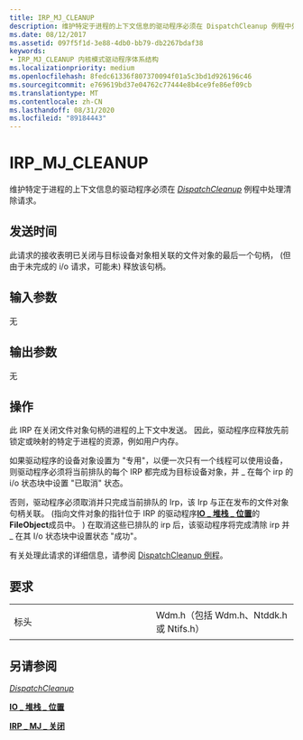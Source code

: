```yaml
---
title: IRP_MJ_CLEANUP
description: 维护特定于进程的上下文信息的驱动程序必须在 DispatchCleanup 例程中处理清除请求。
ms.date: 08/12/2017
ms.assetid: 097f5f1d-3e88-4db0-bb79-db2267bdaf38
keywords:
- IRP_MJ_CLEANUP 内核模式驱动程序体系结构
ms.localizationpriority: medium
ms.openlocfilehash: 8fedc61336f807370094f01a5c3bd1d926196c46
ms.sourcegitcommit: e769619bd37e04762c77444e8b4ce9fe86ef09cb
ms.translationtype: MT
ms.contentlocale: zh-CN
ms.lasthandoff: 08/31/2020
ms.locfileid: "89184443"
---
```

# <a name="irp_mj_cleanup"></a>IRP\_MJ\_CLEANUP


维护特定于进程的上下文信息的驱动程序必须在 [*DispatchCleanup*](/windows-hardware/drivers/ddi/wdm/nc-wdm-driver_dispatch) 例程中处理清除请求。

<a name="when-sent"></a>发送时间
---------

此请求的接收表明已关闭与目标设备对象相关联的文件对象的最后一个句柄， (但由于未完成的 i/o 请求，可能未) 释放该句柄。

## <a name="input-parameters"></a>输入参数


无

## <a name="output-parameters"></a>输出参数


无

<a name="operation"></a>操作
---------

此 IRP 在关闭文件对象句柄的进程的上下文中发送。 因此，驱动程序应释放先前锁定或映射的特定于进程的资源，例如用户内存。

如果驱动程序的设备对象设置为 "专用"，以便一次只有一个线程可以使用设备，则驱动程序必须将当前排队的每个 IRP 都完成为目标设备对象，并 \_ 在每个 irp 的 i/o 状态块中设置 "已取消" 状态。

否则，驱动程序必须取消并只完成当前排队的 Irp，该 Irp 与正在发布的文件对象句柄关联。  (指向文件对象的指针位于 IRP 的驱动程序[**IO \_ 堆栈 \_ 位置**](/windows-hardware/drivers/ddi/wdm/ns-wdm-_io_stack_location)的**FileObject**成员中。 ) 在取消这些已排队的 irp 后，该驱动程序将完成清除 irp 并 \_ 在其 I/o 状态块中设置状态 "成功"。

有关处理此请求的详细信息，请参阅 [DispatchCleanup 例程](./dispatchcleanup-routines.md)。

<a name="requirements"></a>要求
------------

<table>
<colgroup>
<col width="50%" />
<col width="50%" />
</colgroup>
<tbody>
<tr class="odd">
<td><p>标头</p></td>
<td>Wdm.h（包括 Wdm.h、Ntddk.h 或 Ntifs.h）</td>
</tr>
</tbody>
</table>

## <a name="see-also"></a>另请参阅


[*DispatchCleanup*](/windows-hardware/drivers/ddi/wdm/nc-wdm-driver_dispatch)

[**IO \_ 堆栈 \_ 位置**](/windows-hardware/drivers/ddi/wdm/ns-wdm-_io_stack_location)

[**IRP \_ MJ \_ 关闭**](irp-mj-close.md)

 

